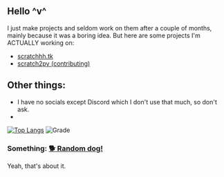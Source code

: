 ## Hello ^v^
I just make projects and seldom work on them after a couple of months, mainly because it was a boring idea. But here are some projects I'm ACTUALLY working on:
 - [scratchhh.tk](https://github.com/themysticsavages/scratchhh.tk)
 - [scratch2py (contributing)](https://github.com/the-cloud-dev/scratch2py)

## Other things:
 - I have no socials except Discord which I don't use that much, so don't ask.
 - 

[![Top Langs](https://github-readme-stats.vercel.app/api/top-langs/?username=themysticsavages&theme=dark&layout=compact)](https://github.com/themysticsavages?tab=repositories)
![Grade](https://github-readme-stats.vercel.app/api?username=themysticsavages&hide=contribs,prs&theme=dark&layout=compact)

### Something: [🐕 Random dog!](https://images.dog.ceo/breeds/setter-gordon/n02101006_2516.jpg)

Yeah, that's about it.
